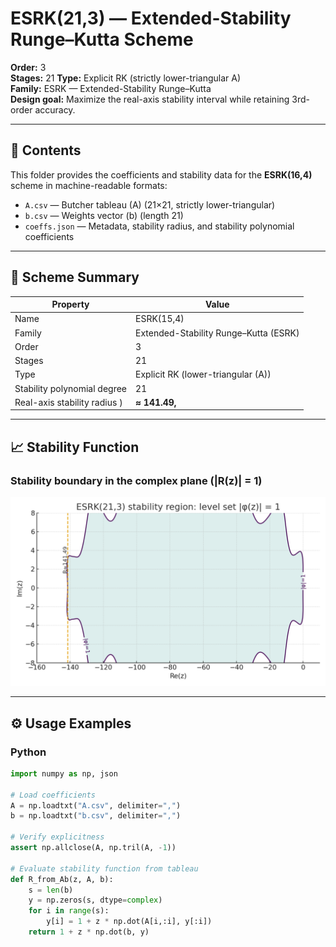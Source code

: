 # ESRK(21,3) — Extended-Stability Runge–Kutta Scheme

**Order:** 3  
**Stages:** 21 
**Type:** Explicit RK (strictly lower-triangular A)  
**Family:** ESRK — Extended-Stability Runge–Kutta  
**Design goal:** Maximize the real-axis stability interval while retaining 3rd-order accuracy.

---

## 📂 Contents

This folder provides the coefficients and stability data for the **ESRK(16,4)** scheme in machine-readable formats:

- `A.csv` — Butcher tableau \(A\) (21×21, strictly lower-triangular)  
- `b.csv` — Weights vector \(b\) (length 21)  
- `coeffs.json` — Metadata, stability radius, and stability polynomial coefficients  

---

## 🔑 Scheme Summary

| Property | Value |
|----------|-------|
| Name | ESRK(15,4) |
| Family | Extended-Stability Runge–Kutta (ESRK) |
| Order | 3 |
| Stages | 21 |
| Type | Explicit RK (lower-triangular \(A\)) |
| Stability polynomial degree | 21 |
| Real-axis stability radius ) | **≈ 141.49,** |

---

## 📈 Stability Function

### Stability boundary in the complex plane (|R(z)| = 1)
![ESRK(21,3): Stability boundary](esrk21_3_stability_region.png)

---

## ⚙️ Usage Examples

### Python

```python
import numpy as np, json

# Load coefficients
A = np.loadtxt("A.csv", delimiter=",")
b = np.loadtxt("b.csv", delimiter=",")

# Verify explicitness
assert np.allclose(A, np.tril(A, -1))

# Evaluate stability function from tableau
def R_from_Ab(z, A, b):
    s = len(b)
    y = np.zeros(s, dtype=complex)
    for i in range(s):
        y[i] = 1 + z * np.dot(A[i,:i], y[:i])
    return 1 + z * np.dot(b, y)




